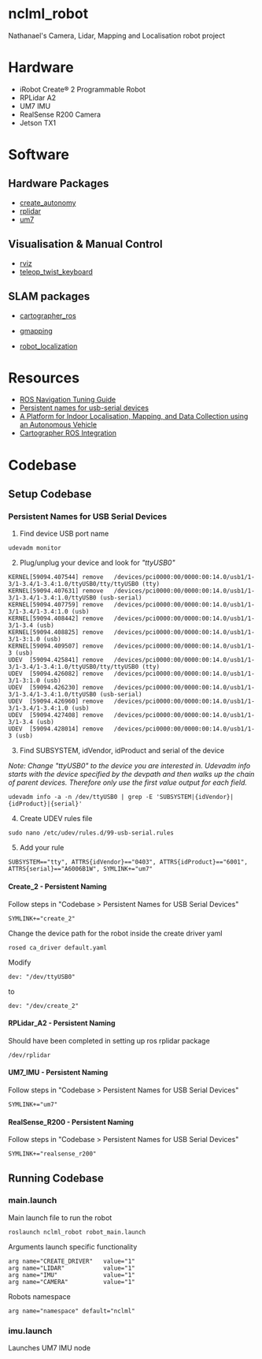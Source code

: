 # nclml_robot
Nathanael's Camera, Lidar, Mapping and Localisation robot project

# Hardware
* iRobot Create® 2 Programmable Robot
* RPLidar A2
* UM7 IMU
* RealSense R200 Camera
* Jetson TX1

# Software

## Hardware Packages
* [create_autonomy](http://wiki.ros.org/create_autonomy)
* [rplidar](http://wiki.ros.org/rplidar)
* [um7](http://wiki.ros.org/um7)

## Visualisation & Manual Control
* [rviz](http://wiki.ros.org/rviz)
* [teleop_twist_keyboard](http://wiki.ros.org/teleop_twist_keyboard)

## SLAM packages
* [cartographer_ros](https://github.com/googlecartographer/cartographer_ros)
* [gmapping](http://wiki.ros.org/gmapping)

* [robot_localization](http://wiki.ros.org/robot_localization)

# Resources
* [ROS Navigation Tuning Guide](http://kaiyuzheng.me/documents/navguide.pdf)
* [Persistent names for usb-serial devices](http://hintshop.ludvig.co.nz/show/persistent-names-usb-serial-devices/)
* [A Platform for Indoor Localisation, Mapping, and Data Collection using an Autonomous Vehicle](http://lup.lub.lu.se/luur/download?func=downloadFile&recordOId=8915402&fileOId=8915426)
* [Cartographer ROS Integration](https://google-cartographer-ros.readthedocs.io/en/latest/)

# Codebase

## Setup Codebase

### Persistent Names for USB Serial Devices
1. Find device USB port name
```
udevadm monitor
```
2. Plug/unplug your device and look for *"ttyUSB0"*
```
KERNEL[59094.407544] remove   /devices/pci0000:00/0000:00:14.0/usb1/1-3/1-3.4/1-3.4:1.0/ttyUSB0/tty/ttyUSB0 (tty)
KERNEL[59094.407631] remove   /devices/pci0000:00/0000:00:14.0/usb1/1-3/1-3.4/1-3.4:1.0/ttyUSB0 (usb-serial)
KERNEL[59094.407759] remove   /devices/pci0000:00/0000:00:14.0/usb1/1-3/1-3.4/1-3.4:1.0 (usb)
KERNEL[59094.408442] remove   /devices/pci0000:00/0000:00:14.0/usb1/1-3/1-3.4 (usb)
KERNEL[59094.408825] remove   /devices/pci0000:00/0000:00:14.0/usb1/1-3/1-3:1.0 (usb)
KERNEL[59094.409507] remove   /devices/pci0000:00/0000:00:14.0/usb1/1-3 (usb)
UDEV  [59094.425841] remove   /devices/pci0000:00/0000:00:14.0/usb1/1-3/1-3.4/1-3.4:1.0/ttyUSB0/tty/ttyUSB0 (tty)
UDEV  [59094.426082] remove   /devices/pci0000:00/0000:00:14.0/usb1/1-3/1-3:1.0 (usb)
UDEV  [59094.426230] remove   /devices/pci0000:00/0000:00:14.0/usb1/1-3/1-3.4/1-3.4:1.0/ttyUSB0 (usb-serial)
UDEV  [59094.426960] remove   /devices/pci0000:00/0000:00:14.0/usb1/1-3/1-3.4/1-3.4:1.0 (usb)
UDEV  [59094.427408] remove   /devices/pci0000:00/0000:00:14.0/usb1/1-3/1-3.4 (usb)
UDEV  [59094.428014] remove   /devices/pci0000:00/0000:00:14.0/usb1/1-3 (usb)
```
3. Find SUBSYSTEM, idVendor, idProduct and serial of the device 

*Note: Change "ttyUSB0" to the device you are interested in. Udevadm info starts with the device specified by the devpath and then walks up the chain of parent devices. Therefore only use the first value output for each field.*
```
udevadm info -a -n /dev/ttyUSB0 | grep -E 'SUBSYSTEM|{idVendor}|{idProduct}|{serial}'
```
4. Create UDEV rules file
```
sudo nano /etc/udev/rules.d/99-usb-serial.rules
```
5. Add your rule
```
SUBSYSTEM=="tty", ATTRS{idVendor}=="0403", ATTRS{idProduct}=="6001", ATTRS{serial}=="A6006B1W", SYMLINK+="um7"
```
#### Create_2 - Persistent Naming
Follow steps in "Codebase > Persistent Names for USB Serial Devices" 
```
SYMLINK+="create_2"
```
Change the device path for the robot inside the create driver yaml
```
rosed ca_driver default.yaml 
```
Modify
```
dev: "/dev/ttyUSB0"
```
to
```
dev: "/dev/create_2"
```
#### RPLidar_A2 - Persistent Naming
Should have been completed in setting up ros rplidar package
```
/dev/rplidar
``` 
#### UM7_IMU - Persistent Naming
Follow steps in "Codebase > Persistent Names for USB Serial Devices" 
```
SYMLINK+="um7"
```
#### RealSense_R200 - Persistent Naming
Follow steps in "Codebase > Persistent Names for USB Serial Devices" 
```
SYMLINK+="realsense_r200"
```

## Running Codebase

### main.launch
Main launch file to run the robot
```
roslaunch nclml_robot robot_main.launch  
```
Arguments launch specific functionality
```
arg name="CREATE_DRIVER"   value="1"
arg name="LIDAR"           value="1"
arg name="IMU"             value="1"
arg name="CAMERA"          value="1"
```
Robots namespace
```
arg name="namespace" default="nclml"
```

### imu.launch
Launches UM7 IMU node
